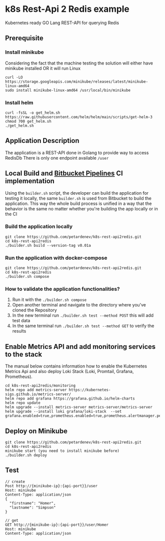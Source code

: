 # k8s Rest-Api 2 Redis example

Kubernetes ready GO Lang REST-API for querying Redis

## Prerequisite

### Install minikube

Considering the fact that the machine testing the solution will either have minikube installed OR
it will run Linux
```
curl -LO https://storage.googleapis.com/minikube/releases/latest/minikube-linux-amd64
sudo install minikube-linux-amd64 /usr/local/bin/minikube
```

### Install helm

```
curl -fsSL -o get_helm.sh https://raw.githubusercontent.com/helm/helm/main/scripts/get-helm-3
chmod 700 get_helm.sh
./get_helm.sh
```

## Application Description

The application is a REST-API done in Golang to provide way to access RedisDb
There is only one endpoint available `/user`

## Local Build and [Bitbucket Pipelines](https://bitbucket.org/product/features/pipelines) CI implementation

Using the `builder.sh` script, the developer can build the application for testing it locally,
the same `builder.sh` is used from Bitbucket to build the application.
This way the whole build process is unified in a way that the behavior is the same no matter
whether you're building the app locally or in the CI

### Build the application locally
```
git clone https://github.com/petardenev/k8s-rest-api2redis.git
cd k8s-rest-api2redis
./builder.sh build --version-tag v0.01a
```

### Run the application with docker-compose
```
git clone https://github.com/petardenev/k8s-rest-api2redis.git
cd k8s-rest-api2redis
./builder.sh compose
```

### How to validate the application functionalities?
 1. Run it with the `./builder.sh compose`
 2. Open another terminal and navigate to the directory where you've cloned the Repository
 3. In the new terminal run `./builder.sh test --method POST` this will add test data
 4. In the same terminal run `./builder.sh test --method GET` to verify the results

## Enable Metrics API and add monitoring services to the stack
 The manual below contains information how to enable the Kubernetes Metrics Api
 and also deploy Loki Stack (Loki, Promtail, Grafana, Prometheus).

```
cd k8s-rest-api2redis/monitoring
helm repo add metrics-server https://kubernetes-sigs.github.io/metrics-server/
helm repo add grafana https://grafana.github.io/helm-charts
helm repo update
helm upgrade --install metrics-server metrics-server/metrics-server
helm upgrade --install loki grafana/loki-stack  --set grafana.enabled=true,prometheus.enabled=true,prometheus.alertmanager.persistentVolume.enabled=false,prometheus.server.persistentVolume.enabled=false

```

## Deploy on Minikube
```
git clone https://github.com/petardenev/k8s-rest-api2redis.git
cd k8s-rest-api2redis
minikube start (you need to install minikube before)
./builder.sh deploy
```

## Test

```
// create
Post http://{minikube-ip}:{api-port}}/user
Host: minikube
Content-Type: application/json
{
  "firstname": "Homer",
  "lastname": "Simpson"
}
```

```
// get
GET http://{minikube-ip}:{api-port}}/user/Homer
Host: minikube
Content-Type: application/json
```
